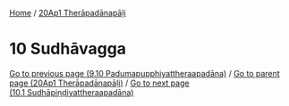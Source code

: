 
[Home](/) / [20Ap1 Therāpadānapāḷi](../20Ap1.md)

# 10 Sudhāvagga


[Go to previous page (9.10 Padumapupphiyattheraapadāna)](9/9.10.md) / [Go to parent page (20Ap1 Therāpadānapāḷi)](0.md) / [Go to next page (10.1 Sudhāpiṇḍiyattheraapadāna)](10/10.1.md)


